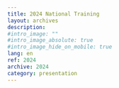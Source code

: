 ```yaml
---
title: 2024 National Training
layout: archives
description:
#intro_image: ""
#intro_image_absolute: true
#intro_image_hide_on_mobile: true
lang: en
ref: 2024
archive: 2024
category: presentation
---
```

